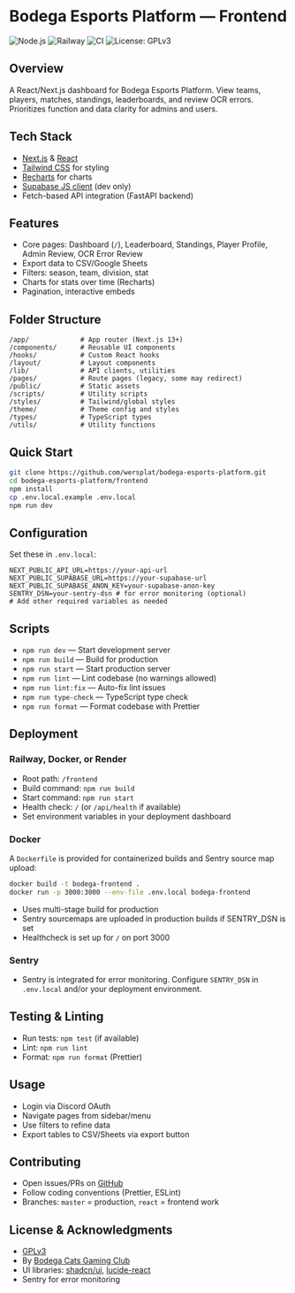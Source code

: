 # Bodega Esports Platform — Frontend

![Node.js](https://img.shields.io/badge/node-%3E=18.x-green.svg)
![Railway](https://img.shields.io/badge/-Railway-0B0D0E?style=flat&logo=railway&logoColor=white)
![CI](https://github.com/wersplat/bodega-esports-platform/actions/workflows/ci.yml/badge.svg)
![License: GPLv3](https://img.shields.io/badge/license-GPLv3-blue)

## Overview

A React/Next.js dashboard for Bodega Esports Platform. View teams, players, matches, standings, leaderboards, and review OCR errors. Prioritizes function and data clarity for admins and users.

## Tech Stack

- [Next.js](https://nextjs.org/) & [React](https://react.dev/)
- [Tailwind CSS](https://tailwindcss.com/) for styling
- [Recharts](https://recharts.org/) for charts
- [Supabase JS client](https://supabase.com/docs/reference/javascript/installing) (dev only)
- Fetch-based API integration (FastAPI backend)

## Features

- Core pages: Dashboard (`/`), Leaderboard, Standings, Player Profile, Admin Review, OCR Error Review
- Export data to CSV/Google Sheets
- Filters: season, team, division, stat
- Charts for stats over time (Recharts)
- Pagination, interactive embeds

## Folder Structure

```
/app/             # App router (Next.js 13+)
/components/      # Reusable UI components
/hooks/           # Custom React hooks
/layout/          # Layout components
/lib/             # API clients, utilities
/pages/           # Route pages (legacy, some may redirect)
/public/          # Static assets
/scripts/         # Utility scripts
/styles/          # Tailwind/global styles
/theme/           # Theme config and styles
/types/           # TypeScript types
/utils/           # Utility functions
```

## Quick Start

```bash
git clone https://github.com/wersplat/bodega-esports-platform.git
cd bodega-esports-platform/frontend
npm install
cp .env.local.example .env.local
npm run dev
```

## Configuration

Set these in `.env.local`:

```env
NEXT_PUBLIC_API_URL=https://your-api-url
NEXT_PUBLIC_SUPABASE_URL=https://your-supabase-url
NEXT_PUBLIC_SUPABASE_ANON_KEY=your-supabase-anon-key
SENTRY_DSN=your-sentry-dsn # for error monitoring (optional)
# Add other required variables as needed
```

## Scripts

- `npm run dev` — Start development server
- `npm run build` — Build for production
- `npm run start` — Start production server
- `npm run lint` — Lint codebase (no warnings allowed)
- `npm run lint:fix` — Auto-fix lint issues
- `npm run type-check` — TypeScript type check
- `npm run format` — Format codebase with Prettier

## Deployment

### Railway, Docker, or Render

- Root path: `/frontend`
- Build command: `npm run build`
- Start command: `npm run start`
- Health check: `/` (or `/api/health` if available)
- Set environment variables in your deployment dashboard

### Docker

A `Dockerfile` is provided for containerized builds and Sentry source map upload:

```sh
docker build -t bodega-frontend .
docker run -p 3000:3000 --env-file .env.local bodega-frontend
```

- Uses multi-stage build for production
- Sentry sourcemaps are uploaded in production builds if SENTRY_DSN is set
- Healthcheck is set up for `/` on port 3000

### Sentry

- Sentry is integrated for error monitoring. Configure `SENTRY_DSN` in `.env.local` and/or your deployment environment.

## Testing & Linting

- Run tests: `npm test` (if available)
- Lint: `npm run lint`
- Format: `npm run format` (Prettier)

## Usage

- Login via Discord OAuth
- Navigate pages from sidebar/menu
- Use filters to refine data
- Export tables to CSV/Sheets via export button

## Contributing

- Open issues/PRs on [GitHub](https://github.com/wersplat/bodega-esports-platform)
- Follow coding conventions (Prettier, ESLint)
- Branches: `master` = production, `react` = frontend work

## License & Acknowledgments

- [GPLv3](./LICENSE)
- By [Bodega Cats Gaming Club](https://bodegacats.gg)
- UI libraries: [shadcn/ui](https://ui.shadcn.com/), [lucide-react](https://lucide.dev/)
- Sentry for error monitoring
